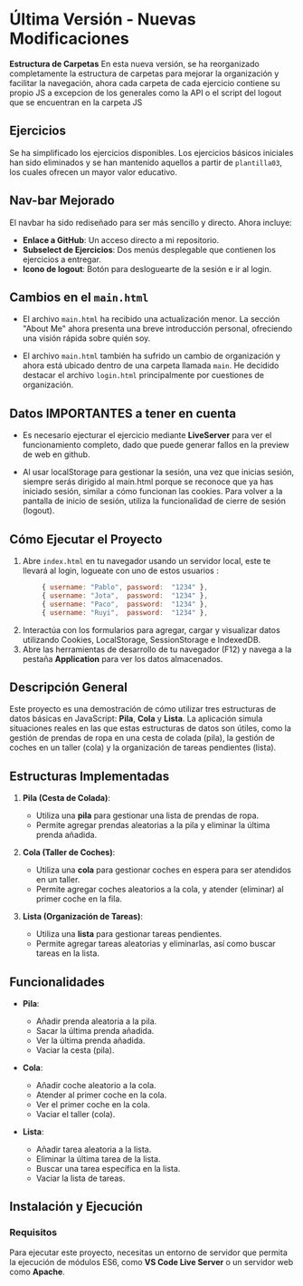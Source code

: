<!-- 

Trabajo realizado por Pablo Gil Díaz alias Envy.
Asignatura -  Entorno cliente.

-->

# Última Versión - Nuevas Modificaciones

**Estructura de Carpetas**
En esta nueva versión, se ha reorganizado completamente la estructura de carpetas para mejorar la organización y facilitar la navegación, ahora cada carpeta de cada ejercicio contiene su propio JS a excepcion de los generales como la API o el script del logout que se encuentran en la carpeta JS

## <b>Ejercicios</b>
Se ha simplificado los ejercicios disponibles. Los ejercicios básicos iniciales han sido eliminados y se han mantenido aquellos a partir de `plantilla03`, los cuales ofrecen un mayor valor educativo.

## <b>Nav-bar Mejorado</b>
El navbar ha sido rediseñado para ser más sencillo y directo. Ahora incluye:

- **Enlace a GitHub**: Un acceso directo a mi repositorio.
- **Subselect de Ejercicios**: Dos menús desplegable que contienen los ejercicios a entregar.
- **Icono de logout**: Botón para desloguearte de la sesión e ir al login.

## <b>Cambios en el `main.html`</b>
- El archivo `main.html` ha recibido una actualización menor. La sección "About Me" ahora presenta una breve introducción personal, ofreciendo una visión rápida sobre quién soy.

- El archivo `main.html` también ha sufrido un cambio de organización y ahora está ubicado dentro de una carpeta llamada `main`. He decidido destacar el archivo `login.html` principalmente por cuestiones de organización.

## <b>Datos IMPORTANTES a tener en cuenta</b>
- Es necesario ejecturar el ejercicio mediante **LiveServer** para ver el funcionamiento completo, dado que puede generar fallos en la preview de web en github.

- Al usar localStorage para gestionar la sesión, una vez que inicias sesión, siempre serás dirigido al main.html porque se reconoce que ya has iniciado sesión, similar a cómo funcionan las cookies. Para volver a la pantalla de inicio de sesión, utiliza la funcionalidad de cierre de sesión (logout).


## Cómo Ejecutar el Proyecto

1. Abre `index.html` en tu navegador usando un servidor local, este te llevará al login, logueate con uno de estos usuarios : <br>

```javascript
        { username: "Pablo", password:  "1234" },
        { username: "Jota",  password:  "1234" },
        { username: "Paco",  password:  "1234" },
        { username: "Ruyi",  password:  "1234" },
```

2. Interactúa con los formularios para agregar, cargar y visualizar datos utilizando Cookies, LocalStorage, SessionStorage e IndexedDB.
3. Abre las herramientas de desarrollo de tu navegador (F12) y navega a la pestaña **Application** para ver los datos almacenados.


## Descripción General

Este proyecto es una demostración de cómo utilizar tres estructuras de datos básicas en JavaScript: **Pila**, **Cola** y **Lista**. La aplicación simula situaciones reales en las que estas estructuras de datos son útiles, como la gestión de prendas de ropa en una cesta de colada (pila), la gestión de coches en un taller (cola) y la organización de tareas pendientes (lista).

## Estructuras Implementadas

1. **Pila (Cesta de Colada)**:
   - Utiliza una **pila** para gestionar una lista de prendas de ropa.
   - Permite agregar prendas aleatorias a la pila y eliminar la última prenda añadida.

2. **Cola (Taller de Coches)**:
   - Utiliza una **cola** para gestionar coches en espera para ser atendidos en un taller.
   - Permite agregar coches aleatorios a la cola, y atender (eliminar) al primer coche en la fila.

3. **Lista (Organización de Tareas)**:
   - Utiliza una **lista** para gestionar tareas pendientes.
   - Permite agregar tareas aleatorias y eliminarlas, así como buscar tareas en la lista.

## Funcionalidades

- **Pila**: 
   - Añadir prenda aleatoria a la pila.
   - Sacar la última prenda añadida.
   - Ver la última prenda añadida.
   - Vaciar la cesta (pila).

- **Cola**:
   - Añadir coche aleatorio a la cola.
   - Atender al primer coche en la cola.
   - Ver el primer coche en la cola.
   - Vaciar el taller (cola).

- **Lista**:
   - Añadir tarea aleatoria a la lista.
   - Eliminar la última tarea de la lista.
   - Buscar una tarea específica en la lista.
   - Vaciar la lista de tareas.

## Instalación y Ejecución

### Requisitos

Para ejecutar este proyecto, necesitas un entorno de servidor que permita la ejecución de módulos ES6, como **VS Code Live Server** o un servidor web como **Apache**.

